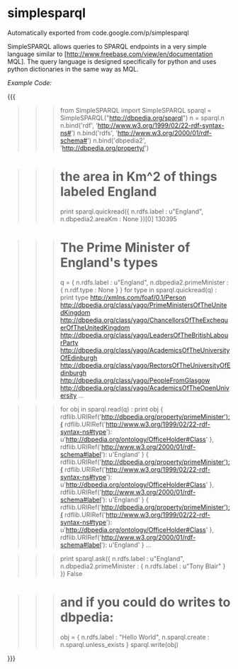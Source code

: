 # simplesparql
Automatically exported from code.google.com/p/simplesparql

SimpleSPARQL allows queries to SPARQL endpoints in a very simple language similar to [http://www.freebase.com/view/en/documentation MQL]. The query language is designed specifically for python and uses python dictionaries in the same way as MQL.

*Example Code:*

{{{
>>> from SimpleSPARQL import SimpleSPARQL
>>> sparql = SimpleSPARQL("http://dbpedia.org/sparql")
>>> n = sparql.n
>>> n.bind('rdf', 'http://www.w3.org/1999/02/22-rdf-syntax-ns#')
>>> n.bind('rdfs', 'http://www.w3.org/2000/01/rdf-schema#')
>>> n.bind('dbpedia2', 'http://dbpedia.org/property/')

>>> # the area in Km^2 of things labeled England
>>> print sparql.quickread({
>>>                           n.rdfs.label : u"England",
>>>                           n.dbpedia2.areaKm : None
>>>                        })[0]
130395

>>> # The Prime Minister of England's types
>>> q = {
>>>		n.rdfs.label : u"England",
>>>		n.dbpedia2.primeMinister : {
>>>			n.rdf.type : None
>>>		}
>>> 	}
>>> for type in sparql.quickread(q) :
>>>	print type
http://xmlns.com/foaf/0.1/Person
http://dbpedia.org/class/yago/PrimeMinistersOfTheUnitedKingdom
http://dbpedia.org/class/yago/ChancellorsOfTheExchequerOfTheUnitedKingdom
http://dbpedia.org/class/yago/LeadersOfTheBritishLabourParty
http://dbpedia.org/class/yago/AcademicsOfTheUniversityOfEdinburgh
http://dbpedia.org/class/yago/RectorsOfTheUniversityOfEdinburgh
http://dbpedia.org/class/yago/PeopleFromGlasgow
http://dbpedia.org/class/yago/AcademicsOfTheOpenUniversity
...

>>> for obj in sparql.read(q) :
>>>	print obj
{
	rdflib.URIRef('http://dbpedia.org/property/primeMinister'):{
		rdflib.URIRef('http://www.w3.org/1999/02/22-rdf-syntax-ns#type'): u'http://dbpedia.org/ontology/OfficeHolder#Class'
	},
	rdflib.URIRef('http://www.w3.org/2000/01/rdf-schema#label'): u'England'
}
{
	rdflib.URIRef('http://dbpedia.org/property/primeMinister'):{
		rdflib.URIRef('http://www.w3.org/1999/02/22-rdf-syntax-ns#type'): u'http://dbpedia.org/ontology/OfficeHolder#Class'
	},
	rdflib.URIRef('http://www.w3.org/2000/01/rdf-schema#label'): u'England'
}
{
	rdflib.URIRef('http://dbpedia.org/property/primeMinister'):{
		rdflib.URIRef('http://www.w3.org/1999/02/22-rdf-syntax-ns#type'): u'http://dbpedia.org/ontology/OfficeHolder#Class'
	},
	rdflib.URIRef('http://www.w3.org/2000/01/rdf-schema#label'): u'England'
}
...
	
>>> print sparql.ask({ n.rdfs.label : u"England", 
                       n.dbpedia2.primeMinister : { n.rdfs.label : u"Tony Blair" }
                     })
False

>>> # and if you could do writes to dbpedia:
>>> obj = {
>>>		n.rdfs.label : "Hello World",
>>>		n.sparql.create : n.sparql.unless_exists
>>>       }
>>> sparql.write(obj)

}}}
